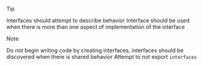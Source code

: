 >[!tip]
>Interfaces should attempt to describe behavior
>Interface should be used when there is more than one aspect of implementation of the interface
>>[!note]
>>Do not begin writing code by creating interfaces, interfaces should be discovered when there is shared behavior
>>Attempt to not export `interfaces`

 




